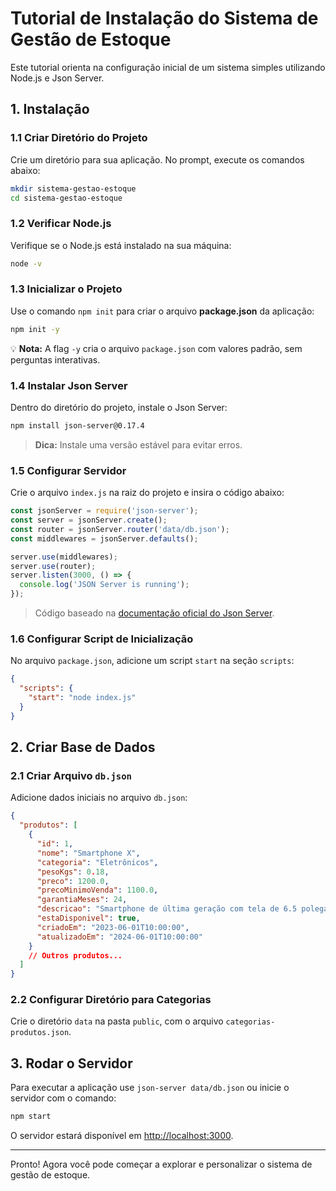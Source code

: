 # Tutorial de Instalação do Sistema de Gestão de Estoque

Este tutorial orienta na configuração inicial de um sistema simples utilizando Node.js e Json Server.


## 1. Instalação

### 1.1 Criar Diretório do Projeto
Crie um diretório para sua aplicação. No prompt, execute os comandos abaixo:

```bash
mkdir sistema-gestao-estoque
cd sistema-gestao-estoque
```

### 1.2 Verificar Node.js
Verifique se o Node.js está instalado na sua máquina:

```bash
node -v
```

### 1.3 Inicializar o Projeto
Use o comando `npm init` para criar o arquivo **package.json** da aplicação:

```bash
npm init -y
```

💡 **Nota:** A flag `-y` cria o arquivo `package.json` com valores padrão, sem perguntas interativas.

### 1.4 Instalar Json Server
Dentro do diretório do projeto, instale o Json Server:

```bash
npm install json-server@0.17.4
```

> **Dica:** Instale uma versão estável para evitar erros.

### 1.5 Configurar Servidor
Crie o arquivo `index.js` na raiz do projeto e insira o código abaixo:

```javascript
const jsonServer = require('json-server');
const server = jsonServer.create();
const router = jsonServer.router('data/db.json');
const middlewares = jsonServer.defaults();

server.use(middlewares);
server.use(router);
server.listen(3000, () => {
  console.log('JSON Server is running');
});
```

> Código baseado na [documentação oficial do Json Server](https://github.com/typicode/json-server/tree/v0).

### 1.6 Configurar Script de Inicialização
No arquivo `package.json`, adicione um script `start` na seção `scripts`:

```json
{
  "scripts": {
    "start": "node index.js"
  }
}
```


## 2. Criar Base de Dados

### 2.1 Criar Arquivo `db.json`
Adicione dados iniciais no arquivo `db.json`:

```json
{
  "produtos": [
    {
      "id": 1,
      "nome": "Smartphone X",
      "categoria": "Eletrônicos",
      "pesoKgs": 0.18,
      "preco": 1200.0,
      "precoMinimoVenda": 1100.0,
      "garantiaMeses": 24,
      "descricao": "Smartphone de última geração com tela de 6.5 polegadas.",
      "estaDisponivel": true,
      "criadoEm": "2023-06-01T10:00:00",
      "atualizadoEm": "2024-06-01T10:00:00"
    }
    // Outros produtos...
  ]
}
```

### 2.2 Configurar Diretório para Categorias
Crie o diretório `data` na pasta `public`, com o arquivo `categorias-produtos.json`.

## 3. Rodar o Servidor

Para executar a aplicação use `json-server data/db.json` ou inicie o servidor com o comando:

```bash
npm start
```

O servidor estará disponível em [http://localhost:3000](http://localhost:3000).

---
Pronto! Agora você pode começar a explorar e personalizar o sistema de gestão de estoque.
